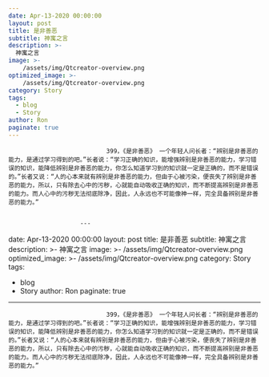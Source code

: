 ```yaml
---
date: Apr-13-2020 00:00:00
layout: post
title: 是非善恶
subtitle: 神寓之言
description: >-
  神寓之言
image: >-
    /assets/img/Qtcreator-overview.png
optimized_image: >-
    /assets/img/Qtcreator-overview.png
category: Story
tags:
  - blog
  - Story
author: Ron
paginate: true
---
```


							　　399，《是非善恶》 一个年轻人问长者：“辨别是非善恶的能力，是通过学习得到的吧。”长者说：“学习正确的知识，能增强辨别是非善恶的能力，学习错误的知识，能降低辨别是非善恶的能力，你怎么知道学习到的知识就一定是正确的，而不是错误的。”长者又说：“人的心本来就有辨别是非善恶的能力，但由于心被污染，便丧失了辨别是非善恶的能力，所以，只有除去心中的污秽，心就能自动吸收正确的知识，而不断提高辨别是非善恶的能力。而人心中的污秽无法彻底除净，因此，人永远也不可能像神一样，完全具备辨别是非善恶的能力。”
							
							
						---
date: Apr-13-2020 00:00:00
layout: post
title: 是非善恶
subtitle: 神寓之言
description: >-
  神寓之言
image: >-
    /assets/img/Qtcreator-overview.png
optimized_image: >-
    /assets/img/Qtcreator-overview.png
category: Story
tags:
  - blog
  - Story
author: Ron
paginate: true
---

							　　399，《是非善恶》 一个年轻人问长者：“辨别是非善恶的能力，是通过学习得到的吧。”长者说：“学习正确的知识，能增强辨别是非善恶的能力，学习错误的知识，能降低辨别是非善恶的能力，你怎么知道学习到的知识就一定是正确的，而不是错误的。”长者又说：“人的心本来就有辨别是非善恶的能力，但由于心被污染，便丧失了辨别是非善恶的能力，所以，只有除去心中的污秽，心就能自动吸收正确的知识，而不断提高辨别是非善恶的能力。而人心中的污秽无法彻底除净，因此，人永远也不可能像神一样，完全具备辨别是非善恶的能力。”
							
							
						